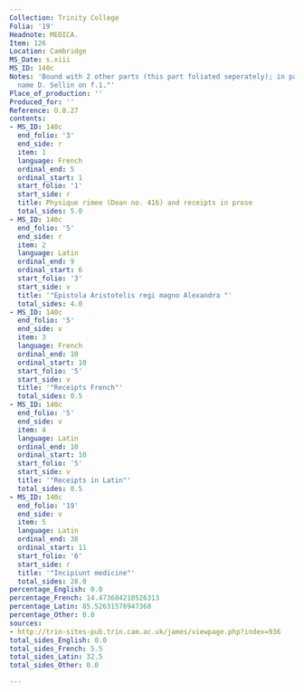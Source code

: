 ```yaml
---
Collection: Trinity College
Folia: '19'
Headnote: MEDICA.
Item: 126
Location: Cambridge
MS_Date: s.xiii
MS_ID: 140c
Notes: 'Bound with 2 other parts (this part foliated seperately); in part one: " The
  name D. Sellin on f.1."'
Place_of_production: ''
Produced_for: ''
Reference: O.8.27
contents:
- MS_ID: 140c
  end_folio: '3'
  end_side: r
  item: 1
  language: French
  ordinal_end: 5
  ordinal_start: 1
  start_folio: '1'
  start_side: r
  title: Physique rimee (Dean no. 416) and receipts in prose
  total_sides: 5.0
- MS_ID: 140c
  end_folio: '5'
  end_side: r
  item: 2
  language: Latin
  ordinal_end: 9
  ordinal_start: 6
  start_folio: '3'
  start_side: v
  title: '"Epistola Aristotelis regi magno Alexandra "'
  total_sides: 4.0
- MS_ID: 140c
  end_folio: '5'
  end_side: v
  item: 3
  language: French
  ordinal_end: 10
  ordinal_start: 10
  start_folio: '5'
  start_side: v
  title: '"Receipts French"'
  total_sides: 0.5
- MS_ID: 140c
  end_folio: '5'
  end_side: v
  item: 4
  language: Latin
  ordinal_end: 10
  ordinal_start: 10
  start_folio: '5'
  start_side: v
  title: '"Receipts in Latin"'
  total_sides: 0.5
- MS_ID: 140c
  end_folio: '19'
  end_side: v
  item: 5
  language: Latin
  ordinal_end: 38
  ordinal_start: 11
  start_folio: '6'
  start_side: r
  title: '"Incipiunt medicine"'
  total_sides: 28.0
percentage_English: 0.0
percentage_French: 14.473684210526313
percentage_Latin: 85.52631578947368
percentage_Other: 0.0
sources:
- http://trin-sites-pub.trin.cam.ac.uk/james/viewpage.php?index=936
total_sides_English: 0.0
total_sides_French: 5.5
total_sides_Latin: 32.5
total_sides_Other: 0.0

---
```

